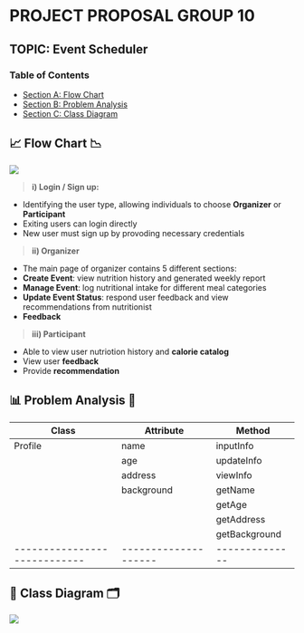 # PROJECT PROPOSAL GROUP 10
## TOPIC: Event Scheduler

### Table of Contents
- [Section A: Flow Chart](##Flow-Chart)
- [Section B: Problem Analysis](##Problem-Analysis)
- [Section C: Class Diagram](##Class-Diagram)

## 📈 Flow Chart 📉
<image src = "Image/Flowchart.jpeg">
  
> __i) Login / Sign up:__
  - Identifying the user type, allowing individuals to choose **Organizer** or **Participant**
  - Exiting users can login directly
  - New user must sign up by provoding necessary credentials

> __ii) Organizer__
  - The main page of organizer contains 5 different sections:
  - **Create Event**: view nutrition history and generated weekly report
  - **Manage Event**: log nutritional intake for different meal categories
  - **Update Event Status**: respond user feedback and view recommendations from nutritionist
  - **Feedback**

> __iii) Participant__
  - Able to view user nutriotion history and **calorie catalog**
  - View user **feedback**
  - Provide **recommendation**

## 📊 Problem Analysis 📑

| Class                      | Attribute          | Method       |
|----------------------------|--------------------|--------------|
| Profile                    |name                | inputInfo    |
|                            |age                 | updateInfo   |
|                            |address             | viewInfo     |
|                            |background          | getName      |
|                            |                    | getAge       |
|                            |                    | getAddress   |
|                            |                    | getBackground|
|----------------------------|--------------------|--------------|

## 🧾 Class Diagram 🗂️
<image src = "Image/PT2 Project UML.png">


